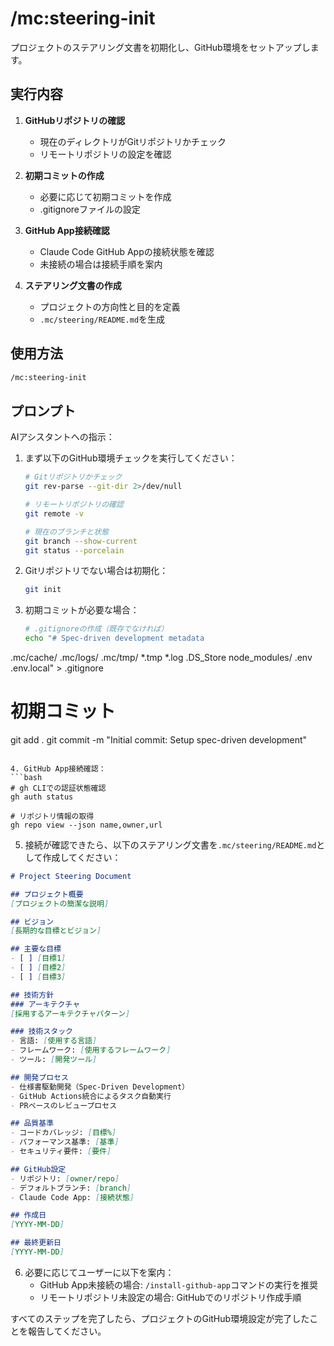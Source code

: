# /mc:steering-init

プロジェクトのステアリング文書を初期化し、GitHub環境をセットアップします。

## 実行内容

1. **GitHubリポジトリの確認**
   - 現在のディレクトリがGitリポジトリかチェック
   - リモートリポジトリの設定を確認

2. **初期コミットの作成**
   - 必要に応じて初期コミットを作成
   - .gitignoreファイルの設定

3. **GitHub App接続確認**
   - Claude Code GitHub Appの接続状態を確認
   - 未接続の場合は接続手順を案内

4. **ステアリング文書の作成**
   - プロジェクトの方向性と目的を定義
   - `.mc/steering/README.md`を生成

## 使用方法

```bash
/mc:steering-init
```

## プロンプト

AIアシスタントへの指示：

1. まず以下のGitHub環境チェックを実行してください：
   ```bash
   # Gitリポジトリかチェック
   git rev-parse --git-dir 2>/dev/null
   
   # リモートリポジトリの確認
   git remote -v
   
   # 現在のブランチと状態
   git branch --show-current
   git status --porcelain
   ```

2. Gitリポジトリでない場合は初期化：
   ```bash
   git init
   ```

3. 初期コミットが必要な場合：
   ```bash
   # .gitignoreの作成（既存でなければ）
   echo "# Spec-driven development metadata
.mc/cache/
.mc/logs/
.mc/tmp/
*.tmp
*.log
.DS_Store
node_modules/
.env
.env.local" > .gitignore
   
   # 初期コミット
   git add .
   git commit -m "Initial commit: Setup spec-driven development"
   ```

4. GitHub App接続確認：
   ```bash
   # gh CLIでの認証状態確認
   gh auth status
   
   # リポジトリ情報の取得
   gh repo view --json name,owner,url
   ```

5. 接続が確認できたら、以下のステアリング文書を`.mc/steering/README.md`として作成してください：

```markdown
# Project Steering Document

## プロジェクト概要
[プロジェクトの簡潔な説明]

## ビジョン
[長期的な目標とビジョン]

## 主要な目標
- [ ] [目標1]
- [ ] [目標2]
- [ ] [目標3]

## 技術方針
### アーキテクチャ
[採用するアーキテクチャパターン]

### 技術スタック
- 言語: [使用する言語]
- フレームワーク: [使用するフレームワーク]
- ツール: [開発ツール]

## 開発プロセス
- 仕様書駆動開発（Spec-Driven Development）
- GitHub Actions統合によるタスク自動実行
- PRベースのレビュープロセス

## 品質基準
- コードカバレッジ: [目標%]
- パフォーマンス基準: [基準]
- セキュリティ要件: [要件]

## GitHub設定
- リポジトリ: [owner/repo]
- デフォルトブランチ: [branch]
- Claude Code App: [接続状態]

## 作成日
[YYYY-MM-DD]

## 最終更新日
[YYYY-MM-DD]
```

6. 必要に応じてユーザーに以下を案内：
   - GitHub App未接続の場合: `/install-github-app`コマンドの実行を推奨
   - リモートリポジトリ未設定の場合: GitHubでのリポジトリ作成手順

すべてのステップを完了したら、プロジェクトのGitHub環境設定が完了したことを報告してください。